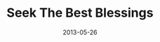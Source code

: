 ---
title: "Seek The Best Blessings"
speaker: "Barry Gin"
date: "2013-05-26"
sermonUrl: "//35.190.93.184/sermons/20130526_sunday_barry_gin_seek_the_best_blessings.mp3"
---
